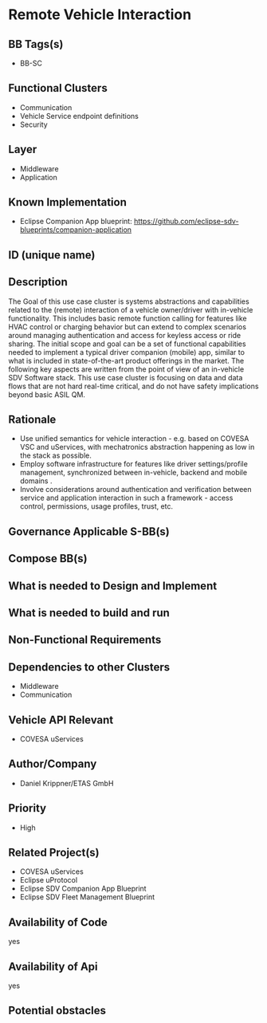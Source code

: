 
# Remote Vehicle Interaction

## BB Tags(s)

- BB-SC

## Functional Clusters

- Communication
- Vehicle Service endpoint definitions
- Security

## Layer

- Middleware
- Application

## Known Implementation

- Eclipse Companion App blueprint: <https://github.com/eclipse-sdv-blueprints/companion-application>

## ID (unique name)

## Description

The Goal of this use case cluster is systems abstractions and capabilities related to the (remote) interaction of a vehicle owner/driver with in-vehicle functionality. This includes basic remote function calling for features like HVAC control or charging behavior but can extend to complex scenarios around managing authentication and access for keyless access or ride sharing.
The initial scope and goal can be a set of functional capabilities needed to implement a typical driver companion (mobile) app, similar to what is included in state-of-the-art product offerings in the market.
The following key aspects are written from the point of view of an in-vehicle SDV Software stack. This use case cluster is focusing on data and data flows that are not hard real-time critical, and do not have safety implications beyond basic ASIL QM.

## Rationale

- Use unified semantics for vehicle interaction - e.g. based on COVESA VSC and uServices, with mechatronics abstraction happening as low in the stack as possible.
- Employ software infrastructure for features like driver settings/profile management, synchronized between in-vehicle, backend and mobile domains .
- Involve considerations around authentication and verification between service and application interaction in such a framework - access control, permissions, usage profiles, trust, etc.

## Governance Applicable S-BB(s)

## Compose BB(s)

## What is needed to Design and Implement

## What is needed to build and run

## Non-Functional Requirements

## Dependencies to other Clusters

- Middleware
- Communication

## Vehicle API Relevant

- COVESA uServices

## Author/Company

- Daniel Krippner/ETAS GmbH

## Priority

- High

## Related Project(s)

- COVESA uServices
- Eclipse uProtocol
- Eclipse SDV Companion App Blueprint
- Eclipse SDV Fleet Management Blueprint

## Availability of Code

yes

## Availability of Api

yes

## Potential obstacles
